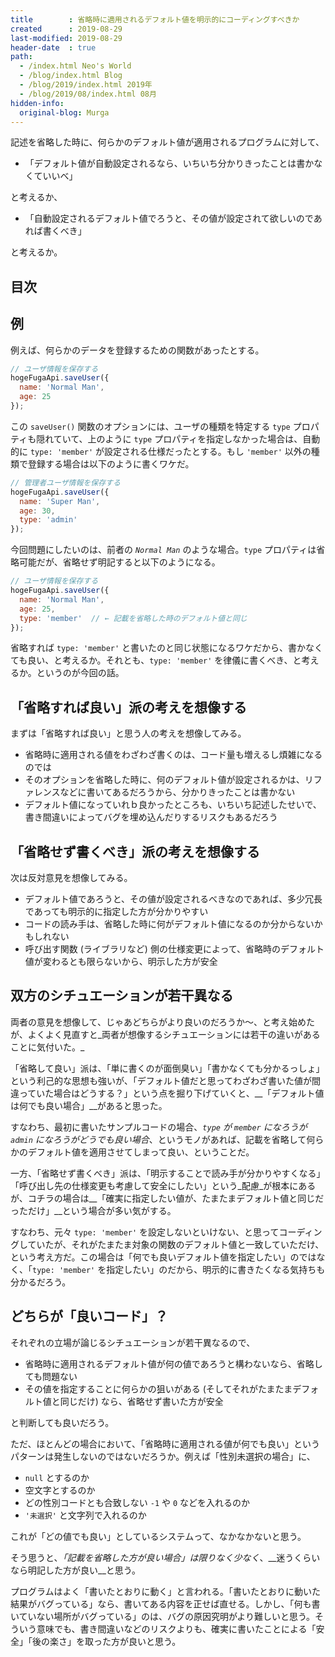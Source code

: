 ```yaml
---
title        : 省略時に適用されるデフォルト値を明示的にコーディングすべきか
created      : 2019-08-29
last-modified: 2019-08-29
header-date  : true
path:
  - /index.html Neo's World
  - /blog/index.html Blog
  - /blog/2019/index.html 2019年
  - /blog/2019/08/index.html 08月
hidden-info:
  original-blog: Murga
---
```


記述を省略した時に、何らかのデフォルト値が適用されるプログラムに対して、

- 「デフォルト値が自動設定されるなら、いちいち分かりきったことは書かなくていいべ」

と考えるか、

- 「自動設定されるデフォルト値でろうと、その値が設定されて欲しいのであれば書くべき」

と考えるか。

## 目次

## 例

例えば、何らかのデータを登録するための関数があったとする。

```javascript
// ユーザ情報を保存する
hogeFugaApi.saveUser({
  name: 'Normal Man',
  age: 25
});
```

この `saveUser()` 関数のオプションには、ユーザの種類を特定する `type` プロパティも隠れていて、上のように `type` プロパティを指定しなかった場合は、自動的に `type: 'member'` が設定される仕様だったとする。もし `'member'` 以外の種類で登録する場合は以下のように書くワケだ。

```javascript
// 管理者ユーザ情報を保存する
hogeFugaApi.saveUser({
  name: 'Super Man',
  age: 30,
  type: 'admin'
});
```

今回問題にしたいのは、前者の _`Normal Man`_ のような場合。`type` プロパティは省略可能だが、省略せず明記すると以下のようになる。

```javascript
// ユーザ情報を保存する
hogeFugaApi.saveUser({
  name: 'Normal Man',
  age: 25,
  type: 'member'  // ← 記載を省略した時のデフォルト値と同じ
});
```

省略すれば `type: 'member'` と書いたのと同じ状態になるワケだから、書かなくても良い、と考えるか。それとも、`type: 'member'` を律儀に書くべき、と考えるか。というのが今回の話。

## 「省略すれば良い」派の考えを想像する

まずは「省略すれば良い」と思う人の考えを想像してみる。

- 省略時に適用される値をわざわざ書くのは、コード量も増えるし煩雑になるのでは
- そのオプションを省略した時に、何のデフォルト値が設定されるかは、リファレンスなどに書いてあるだろうから、分かりきったことは書かない
- デフォルト値になっていれｂ良かったところも、いちいち記述したせいで、書き間違いによってバグを埋め込んだりするリスクもあるだろう

## 「省略せず書くべき」派の考えを想像する

次は反対意見を想像してみる。

- デフォルト値であろうと、その値が設定されるべきなのであれば、多少冗長であっても明示的に指定した方が分かりやすい
- コードの読み手は、省略した時に何がデフォルト値になるのか分からないかもしれない
- 呼び出す関数 (ライブラリなど) 側の仕様変更によって、省略時のデフォルト値が変わるとも限らないから、明示した方が安全

## 双方のシチュエーションが若干異なる

両者の意見を想像して、じゃあどちらがより良いのだろうか〜、と考え始めたが、よくよく見直すと_両者が想像するシチュエーションには若干の違いがあることに気付いた。_

「省略して良い」派は、「単に書くのが面倒臭い」「書かなくても分かるっしょ」という利己的な思想も強いが、「デフォルト値だと思ってわざわざ書いた値が間違っていた場合はどうする？」という点を掘り下げていくと、__「デフォルト値は何でも良い場合」__があると思った。

すなわち、最初に書いたサンプルコードの場合、_`type` が `member` になろうが `admin` になろうがどうでも良い場合_、というモノがあれば、記載を省略して何らかのデフォルト値を適用させてしまって良い、ということだ。

一方、「省略せず書くべき」派は、「明示することで読み手が分かりやすくなる」「呼び出し先の仕様変更も考慮して安全にしたい」という_配慮_が根本にあるが、コチラの場合は__「確実に指定したい値が、たまたまデフォルト値と同じだっただけ」__という場合が多い気がする。

すなわち、元々 `type: 'member'` を設定しないといけない、と思ってコーディングしていたが、それがたまたま対象の関数のデフォルト値と一致していただけ、という考え方だ。この場合は「何でも良いデフォルト値を指定したい」のではなく、「`type: 'member'` を指定したい」のだから、明示的に書きたくなる気持ちも分かるだろう。

## どちらが「良いコード」？

それぞれの立場が論じるシチュエーションが若干異なるので、

- 省略時に適用されるデフォルト値が何の値であろうと構わないなら、省略しても問題ない
- その値を指定することに何らかの狙いがある (そしてそれがたまたまデフォルト値と同じだけ) なら、省略せず書いた方が安全

と判断しても良いだろう。

ただ、ほとんどの場合において、「省略時に適用される値が何でも良い」というパターンは発生しないのではないだろうか。例えば「性別未選択の場合」に、

- `null` とするのか
- 空文字とするのか
- どの性別コードとも合致しない `-1` や `0` などを入れるのか
- `'未選択'` と文字列で入れるのか

これが「どの値でも良い」としているシステムって、なかなかないと思う。

そう思うと、_「記載を省略した方が良い場合」は限りなく少なく_、__迷うくらいなら明記した方が良い__と思う。

プログラムはよく「書いたとおりに動く」と言われる。「書いたとおりに動いた結果がバグっている」なら、書いてある内容を正せば直せる。しかし、「何も書いていない場所がバグっている」のは、バグの原因究明がより難しいと思う。そういう意味でも、書き間違いなどのリスクよりも、確実に書いたことによる「安全」「後の楽さ」を取った方が良いと思う。
